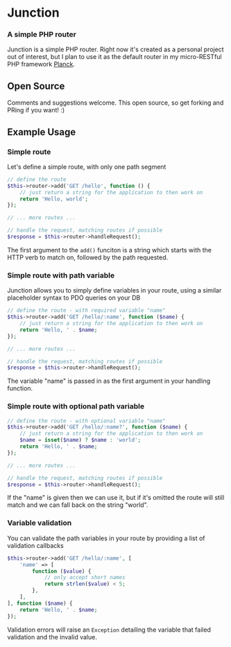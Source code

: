 # Junction
### A simple PHP router

Junction is a simple PHP router. Right now it's created as a personal project out of interest, but I plan to use it as the default router in my micro-RESTful PHP framework [Planck](https://www.github.com/codeeverything/planck-mvc).


## Open Source

Comments and suggestions welcome. This open source, so get forking and PRing if you want! :)

## Example Usage

### Simple route

Let's define a simple route, with only one path segment

```php
// define the route
$this->router->add('GET /hello', function () {
    // just return a string for the application to then work on
    return 'Hello, world';
});

// ... more routes ...

// handle the request, matching routes if possible
$response = $this->router->handleRequest();
```

The first argument to the ```add()``` funciton is a string which starts with the HTTP verb to match on, followed by the path requested.

### Simple route with path variable

Junction allows you to simply define variables in your route, using a similar placeholder syntax to PDO queries on your DB

```php
// define the route - with required variable "name"
$this->router->add('GET /hello/:name', function ($name) {
    // just return a string for the application to then work on
    return 'Hello, ' . $name;
});

// ... more routes ...

// handle the request, matching routes if possible
$response = $this->router->handleRequest();
```

The variable "name" is passed in as the first argument in your handling function.

### Simple route with optional path variable

```php
// define the route - with optional variable "name"
$this->router->add('GET /hello/:name?', function ($name) {
    // just return a string for the application to then work on
    $name = isset($name) ? $name : 'world';
    return 'Hello, ' . $name;
});

// ... more routes ...

// handle the request, matching routes if possible
$response = $this->router->handleRequest();
```

If the "name" is given then we can use it, but if it's omitted the route will still match and we can fall back on the string "world".

### Variable validation

You can validate the path variables in your route by providing a list of validation callbacks

```php
$this->router->add('GET /hello/:name', [
    'name' => [
        function ($value) {
            // only accept short names
            return strlen($value) < 5;
        },
    ],
], function ($name) {
    return 'Hello, ' . $name;
});
```

Validation errors will raise an ```Exception``` detailing the variable that failed validation and the invalid value.
